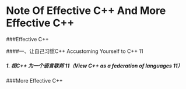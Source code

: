 # Note Of Effective C++ And More Effective C++


###Effective C++

####一、让自己习惯C++
Accustoming Yourself to C++ 11

##### 1. 视C++ 为一个语言联邦 11（View C++ as a federation of languages 11）










###More Effective C++

